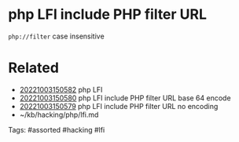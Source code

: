 # php LFI include PHP filter URL
`php://filter` case insensitive

# Related
- [20221003150582](/zet/20221003150582/README.md) php LFI
- [20221003150580](/zet/20221003150580/README.md) php LFI include PHP filter URL base 64 encode
- [20221003150579](/zet/20221003150579/README.md) php LFI include PHP filter URL no encoding
- ~/kb/hacking/php/lfi.md

Tags:
    #assorted #hacking #lfi
